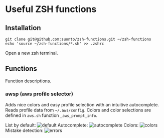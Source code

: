 # Useful ZSH functions

## Installation
```
git clone git@github.com:suonto/zsh-functions.git ~/zsh-functions
echo 'source ~/zsh-functions/*.sh' >> .zshrc
```
Open a new zsh terminal.

## Functions
Function descriptions.

### awsp (aws profile selector)
Adds nice colors and easy profile selection with an intuitive autocomplete. Reads profile data from `~/.aws/config`. Colors and color selections are defined in `aws.sh` function `_aws_prompt_info`.

List by default:
![default](pics/default.png)
Autocomplete:
![autocomplete](pics/autocomplete.png)
Colors:
![colors](pics/colors.png)
Mistake detection:
![errors](pics/errors.png)
